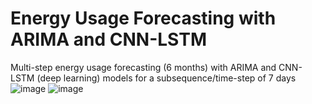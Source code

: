 # Energy Usage Forecasting with ARIMA and CNN-LSTM
Multi-step energy usage forecasting (6 months) with ARIMA and CNN-LSTM (deep learning) models for a subsequence/time-step of 7 days
![image](https://user-images.githubusercontent.com/29087240/194085988-7954ed9a-5d20-4e90-834c-504f9b139b26.png)
![image](https://user-images.githubusercontent.com/29087240/194086682-3695aeee-dc36-44c6-a520-711bd5c8c6e0.png)
